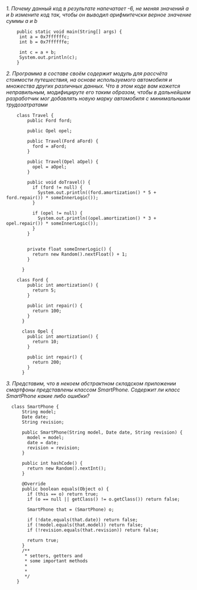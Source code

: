 
*1. Почему данный код в результате напечатает -6, не меняя значений a и b измените код так, чтобы он выводил арифмитечски верное значение суммы a и b*
 
        public static void main(String[] args) {
         int a = 0x7ffffffc;
         int b = 0x7ffffffe;
         
         int c = a + b;
         System.out.println(c);
        }
 
*2. Программа в составе своём содержит модуль для рассчёта стоимости путешествия, на основе используемого автомобиля и множества других различных данных. Что в этом коде вам кажется неправильным, модифицируте его таким образом, чтобы в дальнейшем разработчик мог добавлять новую марку автомобиля с минимальными трудозатратами*
 
        class Travel {
            public Ford ford;
         
            public Opel opel;
         
            public Travel(Ford aFord) {
              ford = aFord;
            }
         
            public Travel(Opel aOpel) {
              opel = aOpel;
            }
         
            public void doTravel() {
              if (ford != null) {
                System.out.println((ford.amortization() * 5 + ford.repair()) * someInnerLogic());
              }
         
              if (opel != null) {
                System.out.println((opel.amortization() * 3 + opel.repair()) * someInnerLogic());
              }
            }
         
         
            private float someInnerLogic() {
              return new Random().nextFloat() + 1;
            }
         
          }
         
        class Ford {
            public int amortization() {
              return 5;
            }
         
            public int repair() {
              return 100;
            }
          }
         
          class Opel {
            public int amortization() {
              return 10;
            }
         
            public int repair() {
              return 200;
            }
          }
         
 
*3. Представим, что в некоем абстрактном складском приложении смартфоны представлены классом SmartPhone. Содержит ли класс  SmartPhone какие либо ошибки?*
 
      class SmartPhone {
          String model;
          Date date;
          String revision;
       
          public SmartPhone(String model, Date date, String revision) {
            model = model;
            date = date;
            revision = revision;
          }
       
          public int hashCode() {
            return new Random().nextInt();
          }
       
          @Override
          public boolean equals(Object o) {
            if (this == o) return true;
            if (o == null || getClass() != o.getClass()) return false;
       
            SmartPhone that = (SmartPhone) o;
       
            if (!date.equals(that.date)) return false;
            if (!model.equals(that.model)) return false;
            if (!revision.equals(that.revision)) return false;
       
            return true;
          }
          /**
           * setters, getters and
           * some important methods
           *
           *
           */
        }
